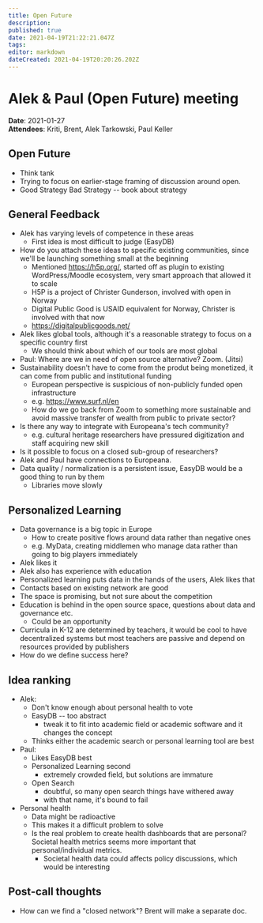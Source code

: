 ```yaml
---
title: Open Future
description: 
published: true
date: 2021-04-19T21:22:21.047Z
tags: 
editor: markdown
dateCreated: 2021-04-19T20:20:26.202Z
---
```


# Alek & Paul (Open Future) meeting

**Date**: 2021-01-27  
**Attendees**: Kriti, Brent, Alek Tarkowski, Paul Keller

## Open Future
- Think tank
- Trying to focus on earlier-stage framing of discussion around open.
- Good Strategy Bad Strategy -- book about strategy

## General Feedback
- Alek has varying levels of competence in these areas
    - First idea is most difficult to judge (EasyDB)
- How do you attach these ideas to specific existing communities, since we'll be launching something small at the beginning
    - Mentioned https://h5p.org/, started off as plugin to existing WordPress/Moodle ecosystem, very smart approach that allowed it to scale
    - H5P is a project of Christer Gunderson, involved with open in Norway
    - Digital Public Good is USAID equivalent for Norway, Christer is involved with that now
    - https://digitalpublicgoods.net/
- Alek likes global tools, although it's a reasonable strategy to focus on a specific country first
    - We should think about which of our tools are most global
- Paul: Where are we in need of open source alternative?  Zoom. (Jitsi)
- Sustainability doesn't have to come from the produt being monetized, it can come from public and institutional funding
    - European perspective is suspicious of non-publicly funded open infrastructure
    - e.g. https://www.surf.nl/en
    - How do we go back from Zoom to something more sustainable and avoid massive transfer of wealth from public to private sector?
- Is there any way to integrate with Europeana's tech community?
    - e.g. cultural heritage researchers have pressured digitization and staff acquiring new skill
- Is it possible to focus on a closed sub-group of researchers?
- Alek and Paul have connections to Europeana.
- Data quality / normalization is a persistent issue, EasyDB would be a good thing to run by them
    - Libraries move slowly

## Personalized Learning
- Data governance is a big topic in Europe
    - How to create positive flows around data rather than negative ones
    - e.g. MyData, creating middlemen who manage data rather than going to big players immediately
- Alek likes it
- Alek also has experience with education
- Personalized learning puts data in the hands of the users, Alek likes that
- Contacts based on existing network are good
- The space is promising, but not sure about the competition
- Education is behind in the open source space, questions about data and governance etc.
    - Could be an opportunity
- Curricula in K-12 are determined by teachers, it would be cool to have decentralized systems but most teachers are passive and depend on resources provided by publishers
- How do we define success here?

## Idea ranking
- Alek:  
    - Don't know enough about personal health to vote
    - EasyDB -- too abstract
        - tweak it to fit into academic field or academic software and it changes the concept
    - Thinks either the academic search or personal learning tool are best
- Paul:
    - Likes EasyDB best
    - Personalized Learning second
        - extremely crowded field, but solutions are immature
    - Open Search
        - doubtful, so many open search things have withered away
        - with that name, it's bound to fail
- Personal health
    - Data might be radioactive
    - This makes it a difficult problem to solve
    - Is the real problem to create health dashboards that are personal? Societal health metrics seems more important that personal/individual metrics.
        - Societal health data could affects policy discussions, which would be interesting
        
        
## Post-call thoughts
- How can we find a "closed network"?  Brent will make a separate doc.
